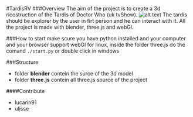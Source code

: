 #TardisRV
###Overview
The aim of the project is to create a 3d ricostruction of the Tardis of Doctor Who (uk tvShow).
![alt text](http://3.bp.blogspot.com/-Ks_ahAUsKv0/Uo6ExUCFe7I/AAAAAAAAU2o/JsJ6E3yQeiM/s1600/Original-Tardis+-+Interior+-+Dr+Who+-+Spirit+of+England+-+Peter+Crawford.jpg "tardis")
The tardis should be explorer by the user in firt person and he can interact with it.
All the project is made with blender, three.js and webGl.

###How to start
make scure you have python installed and your computer and your browser support webGl
for linux,  inside the folder three.js do the comand
`./start.py`
or double click in windows

###Structure
+ folder **blender** contein the surce of the 3d model
+ folder **three.js** contein all three.js source of the project


####Contribute
+ lucarin91
+ ulisse
